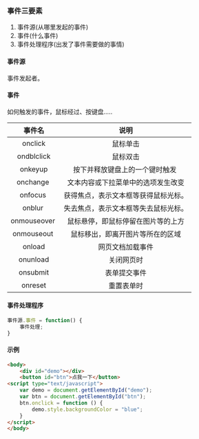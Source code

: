 ### 事件三要素
1. 事件源(从哪里发起的事件)
2. 事件(什么事件)
3. 事件处理程序(出发了事件需要做的事情)

#### 事件源
事件发起者。

#### 事件
如何触发的事件，鼠标经过、按键盘.....

| 事件名       | 说明 |
| :---: | :---: |
| onclick     | 鼠标单击 |
| ondblclick  | 鼠标双击 |
| onkeyup     | 按下并释放键盘上的一个键时触发  |
| onchange    | 文本内容或下拉菜单中的选项发生改变 |
| onfocus     | 获得焦点，表示文本框等获得鼠标光标。 |
| onblur      | 失去焦点，表示文本框等失去鼠标光标。 |
| onmouseover | 鼠标悬停，即鼠标停留在图片等的上方 |
| onmouseout  | 鼠标移出，即离开图片等所在的区域 |
| onload      | 网页文档加载事件 |
| onunload    | 关闭网页时 |
| onsubmit    | 表单提交事件 |
| onreset     | 重置表单时 |

#### 事件处理程序
```js
事件源.事件 = function() {
    事件处理;
}
```

#### 示例
```html
<body>
    <div id="demo"></div>
    <button id="btn">点我一下</button>
<script type="text/javascript">
    var demo = document.getElementById("demo");
    var btn = document.getElementById("btn");
    btn.onclick = function () {
        demo.style.backgroundColor = "blue";
    }
</script>
</body>
```


